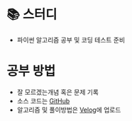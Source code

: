 # 📚 스터디
- 파이썬 알고리즘 공부 및 코딩 테스트 준비

# 공부 방법
- 잘 모르겠는개념 혹은 문제 기록
- 소스 코드는 [GitHub](https://github.com/hahahellooo/coding_test)
- 알고리즘 및 풀이방법은 [Velog](https://velog.io/@hahahellooo)에 업로드
